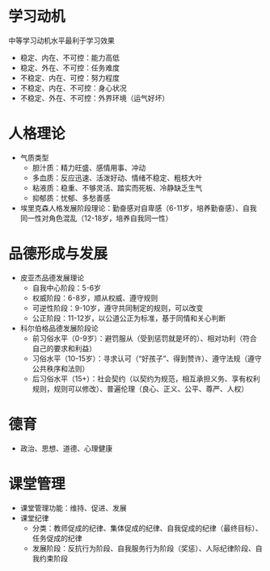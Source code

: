<!--
author: yuany3721
date: 2021-10-27
title: 教育知识与能力【学习笔记4】
tags: 人格理论 教育知识与能力 品德形成与发展 学习动机 德育 课堂管理
summary: 
-->
# 学习动机

中等学习动机水平最利于学习效果 
- 稳定、内在、不可控：能力高低 
- 稳定、外在、不可控：任务难度 
- 不稳定、内在、可控：努力程度 
- 不稳定、内在、不可控：身心状况 
- 不稳定、外在、不可控：外界环境（运气好坏）

# 人格理论

-   气质类型
    -   胆汁质：精力旺盛、感情用事、冲动
    -   多血质：反应迅速、活泼好动、情绪不稳定、粗枝大叶
    -   粘液质：稳重、不够灵活、踏实而死板、冷静缺乏生气
    -   抑郁质：忧郁、多愁善感
-   埃里克森人格发展阶段理论：勤奋感对自卑感（6-11岁，培养勤奋感）、自我同一性对角色混乱（12-18岁，培养自我同一性）

# 品德形成与发展

-   皮亚杰品德发展理论
    -   自我中心阶段：5-6岁
    -   权威阶段：6-8岁，顺从权威、遵守规则
    -   可逆性阶段：9-10岁，遵守共同制定的规则，可以改变
    -   公正阶段：11-12岁，以公道公正为标准，基于同情和关心判断
-   科尔伯格品德发展阶段论
    -   前习俗水平（0-9岁）：避罚服从（受到惩罚就是坏的）、相对功利（符合自己的要求和利益）
    -   习俗水平（10-15岁）：寻求认可（“好孩子”、得到赞许）、遵守法规（遵守公共秩序和法则）
    -   后习俗水平（15+）：社会契约（以契约为规范，相互承担义务、享有权利规则，规则可以修改）、普遍伦理（良心、正义、公平、尊严、人权）

# 德育

-   政治、思想、道德、心理健康

# 课堂管理

-   课堂管理功能：维持、促进、发展
-   课堂纪律
    -   分类：教师促成的纪律、集体促成的纪律、自我促成的纪律（最终目标）、任务促成的纪律
    -   发展阶段：反抗行为阶段、自我服务行为阶段（奖惩）、人际纪律阶段、自我约束阶段